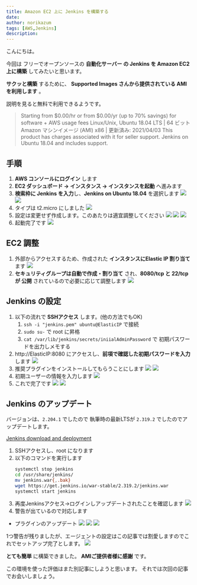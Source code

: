 ```yaml
---
title: Amazon EC2 上に Jenkins を構築する
date: 
author: norikazum
tags: [AWS,Jenkins]
description: 
---
```


こんにちは。

今回は フリーでオープンソースの **自動化サーバー の Jenkins を Amazon EC2 上に構築** してみたいと思います。

**サクッと構築** するために、 **Supported Images さんから提供されている AMI を利用します** 。

説明を見ると無料で利用できるようです。

> Starting from $0.00/hr or from $0.00/yr (up to 70% savings) for software + AWS usage fees
Linux/Unix, Ubuntu 18.04 LTS | 64 ビット Amazon マシンイメージ (AMI) x86 | 更新済み: 2021/04/03
This product has charges associated with it for seller support. Jenkins on Ubuntu 18.04 and includes support.

## 手順
1. **AWS コンソールにログイン** します
1. **EC2 ダッシュボード → インスタンス → インスタンスを起動** へ進みます
1. **検索枠に Jenkins を入力**し、**Jenkins on Ubuntu 18.04** を選択します
![](images/2022-02-05_13h48_51.jpg)
![](images/2022-02-05_13h49_15.jpg)
1. タイプは t2.micro にしました
![](images/2022-02-05_13h49_49.jpg)
1. 設定は変更せず作成します。このあたりは適宜調整してください
![](images/2022-02-05_13h50_15.jpg)
![](images/2022-02-05_13h50_24.jpg)
![](images/2022-02-05_13h50_47.jpg)
1. 起動完了です
![](images/2022-02-05_13h54_26.jpg)

## EC2 調整
1. 外部からアクセスするため、作成された **インスタンスにElastic IP 割り当て** ます
![](images/2022-02-05_14h11_08.jpg)
1. **セキュリティグループは自動で作成・割り当て** され、**8080/tcp と 22/tcp が 公開** されているので必要に応じて調整します
![](images/2022-02-05_14h13_54.jpg)

## Jenkins の設定
1. 以下の流れで **SSHアクセス** します。(他の方法でもOK) 
    1. `ssh -i "jenkins.pem" ubuntu@ElasticIP` で接続
    1. `sudo su-` で root に昇格
    1. `cat /var/lib/jenkins/secrets/iniialAdminPassword` で 初期パスワードを出力しメモする
1. http://ElasticIP:8080 にアクセスし、**前項で確認した初期パスワードを入力** します
    ![](images/2022-02-05_14h16_25.jpg)
1. 推奨プラグインをインストールしてもらうことにします
    ![](images/2022-02-05_14h25_36.jpg)
    ![](images/2022-02-05_14h25_59.jpg)
1. 初期ユーザーの情報を入力します
    ![](images/2022-02-05_14h27_44.jpg)
1. これで完了です
    ![](images/2022-02-05_14h29_20.jpg)
    ![](images/2022-02-05_14h30_04.jpg)

## Jenkins のアップデート

バージョンは、`2.204.1` でしたので 執筆時の最新LTSが `2.319.2` でしたのでアップデートします。

[Jenkins download and deployment](https://www.jenkins.io/download/)

1. SSHアクセスし、root になります
1. 以下のコマンドを実行します
    ```bash
    systemctl stop jenkins
    cd /usr/share/jenkins/
    mv jenkins.war{,.bak}
    wget https://get.jenkins.io/war-stable/2.319.2/jenkins.war
    systemctl start jenkins
    ```
1. 再度Jenkinsアクセス→ログインしアップデートされたことを確認します
    ![](images/2022-02-05_14h49_17.jpg)
1. 警告が出ているので対応します
- プラグインのアップデート
    ![](images/2022-02-05_14h51_12.jpg)
    ![](images/2022-02-05_14h54_45.jpg)
    ![](images/2022-02-05_14h55_14.jpg)

1つ警告が残りましたが、エージェントの設定はこの記事では割愛しますのでこれでセットアップ完了とします。
![](images/2022-02-05_15h03_04.jpg)

**とても簡単** に構築できました。
**AMIご提供者様に感謝** です。

この環境を使った評価はまた別記事にしようと思います。
それでは次回の記事でお会いしましょう。
